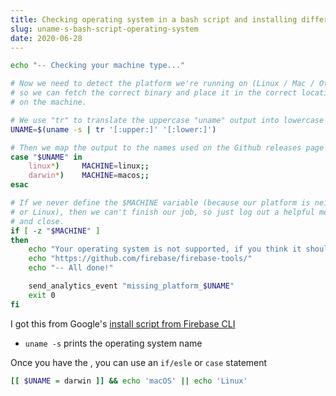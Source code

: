 ```yaml
---
title: Checking operating system in a bash script and installing different programs
slug: uname-s-bash-script-operating-system
date: 2020-06-28
---
```


```bash
echo "-- Checking your machine type..."

# Now we need to detect the platform we're running on (Linux / Mac / Other)
# so we can fetch the correct binary and place it in the correct location
# on the machine.

# We use "tr" to translate the uppercase "uname" output into lowercase
UNAME=$(uname -s | tr '[:upper:]' '[:lower:]')

# Then we map the output to the names used on the Github releases page
case "$UNAME" in
    linux*)     MACHINE=linux;;
    darwin*)    MACHINE=macos;;
esac

# If we never define the $MACHINE variable (because our platform is neither Mac
# or Linux), then we can't finish our job, so just log out a helpful message
# and close.
if [ -z "$MACHINE" ]
then
    echo "Your operating system is not supported, if you think it should be please file a bug."
    echo "https://github.com/firebase/firebase-tools/"
    echo "-- All done!"

    send_analytics_event "missing_platform_$UNAME"
    exit 0
fi
```

I got this from Google's [install script from Firebase CLI](https://firebase.tools/)

- `uname -s` prints the operating system name

Once you have the , you can use an `if/esle` or `case` statement

```bash
[[ $UNAME = darwin ]] && echo 'macOS' || echo 'Linux'
```
